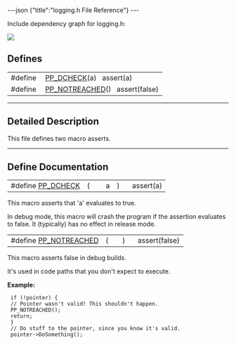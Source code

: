 ---json {"title":"logging.h File Reference"} ---

Include dependency graph for logging.h:

![](/docs/native-client/pepper_dev/cpp/logging_8h__incl.png)

Defines
-------

<table><tbody><tr class="odd"><td style="text-align: right;">#define </td><td><a href="/docs/native-client/pepper_dev/cpp/logging_8h#a5cb259e0fd1a8c0c64fbc891bc273417" class="el">PP_DCHECK</a>(a)   assert(a)</td></tr><tr class="even"><td style="text-align: right;">#define </td><td><a href="/docs/native-client/pepper_dev/cpp/logging_8h#a1c536418e751c9bda850cd2bc919e0ca" class="el">PP_NOTREACHED</a>()   assert(false)</td></tr></tbody></table>

------------------------------------------------------------------------

<span id="details" class="anchor" style="margin: 0;"></span>

Detailed Description
--------------------

This file defines two macro asserts.

------------------------------------------------------------------------

Define Documentation
--------------------

<span id="a5cb259e0fd1a8c0c64fbc891bc273417" class="anchor" style="margin: 0;"></span>

<table><tbody><tr class="odd"><td>#define <a href="/docs/native-client/pepper_dev/cpp/logging_8h#a5cb259e0fd1a8c0c64fbc891bc273417" class="el">PP_DCHECK</a></td><td>(</td><td> </td><td>a</td><td>)</td><td>   assert(a)</td></tr></tbody></table>

This macro asserts that 'a' evaluates to true.

In debug mode, this macro will crash the program if the assertion evaluates to false. It (typically) has no effect in release mode.

<span id="a1c536418e751c9bda850cd2bc919e0ca" class="anchor" style="margin: 0;"></span>

<table><tbody><tr class="odd"><td>#define <a href="/docs/native-client/pepper_dev/cpp/logging_8h#a1c536418e751c9bda850cd2bc919e0ca" class="el">PP_NOTREACHED</a></td><td>(</td><td></td><td>)</td><td>   assert(false)</td></tr></tbody></table>

This macro asserts false in debug builds.

It's used in code paths that you don't expect to execute.

**Example:**

     if (!pointer) {
     // Pointer wasn't valid! This shouldn't happen.
     PP_NOTREACHED();
     return;
     }
     // Do stuff to the pointer, since you know it's valid.
     pointer->DoSomething();
